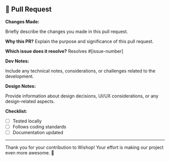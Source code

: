 ## 🚀 Pull Request

**Changes Made:**

Briefly describe the changes you made in this pull request.

**Why this PR?**
Explain the purpose and significance of this pull request.

**Which issue does it resolve?**
Resolves #[issue-number]

**Dev Notes:**

Include any technical notes, considerations, or challenges related to the development.

**Design Notes:**

Provide information about design decisions, UI/UX considerations, or any design-related aspects.

**Checklist:**

- [ ] Tested locally
- [ ] Follows coding standards
- [ ] Documentation updated

---

Thank you for your contribution to Wishop! Your effort is making our project even more awesome. 🌟
